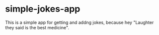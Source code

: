# simple-jokes-app
This is a simple app for getting and addng jokes, because hey "Laughter they said is the best medicine".
